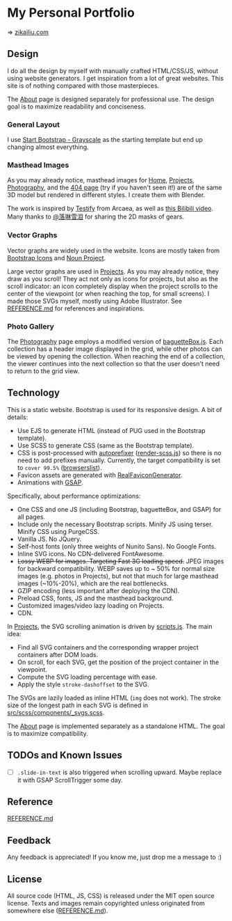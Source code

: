 My Personal Portfolio
=====================

=> [zikailiu.com](https://zikailiu.com)

## Design

I do all the design by myself with manually crafted HTML/CSS/JS, without using website generators.
I get inspiration from a lot of great websites.
This site is of nothing compared with those masterpieces.

The [About](https://zikailiu.com/about) page is designed separately for professional use.
The design goal is to maximize readability and conciseness.

### General Layout

I use [Start Bootstrap - Grayscale](https://github.com/StartBootstrap/startbootstrap-grayscale) as the starting template
but end up changing almost everything.

### Masthead Images

As you may already notice, masthead images for [Home](https://zikailiu.com), [Projects](https://zikailiu.com/projects),
[Photography](https://zikailiu.com/photography), and the [404 page](https://zikailiu.com/whatever)
(try if you haven't seen it!) are of the same 3D model but rendered in different styles. I create them with Blender.

The work is inspired by [Testify](https://www.youtube.com/watch?v=xkUN_9HFNPg) from Arcaea, as well
as [this Bilibili video](https://www.bilibili.com/video/BV1TS4y1W7sX).
Many thanks to [@落琳雪泪](https://space.bilibili.com/36263054) for sharing the 2D masks of gears.

### Vector Graphs

Vector graphs are widely used in the website. Icons are mostly taken from
[Bootstrap Icons](https://icons.getbootstrap.com) and [Noun Project](https://thenounproject.com/).

Large vector graphs are used in [Projects](https://zikailiu.com/projects).
As you may already notice, they draw as you scroll!
They act not only as icons for projects, but also as the scroll indicator: an icon completely display when the project
scrolls to the center of the viewpoint (or when reaching the top, for small screens).
I made those SVGs myself, mostly using Adobe Illustrator.
See [REFERENCE.md](REFERENCE.md) for references and inspirations.

### Photo Gallery

The [Photography](https://zikailiu.com/photography) page employs a modified version
of [baguetteBox.js](https://github.com/feimosi/baguetteBox.js).
Each collection has a header image displayed in the grid, while other photos can be viewed by opening the collection.
When reaching the end of a collection, the viewer continues into the next collection
so that the user doesn't need to return to the grid view.

## Technology

This is a static website. Bootstrap is used for its responsive design. A bit of details:

* Use EJS to generate HTML (instead of PUG used in the Bootstrap template).
* Use SCSS to generate CSS (same as the Bootstrap template).
* CSS is post-processed
  with [autoprefixer](https://github.com/postcss/autoprefixer) ([render-scss.js](scripts/render-scss.js))
  so there is no need to add prefixes manually. Currently, the target compatibility is set
  to `cover 99.5%` ([browserslist](https://github.com/browserslist/browserslist)).
* Favicon assets are generated with [RealFaviconGenerator](https://realfavicongenerator.net/#).
* Animations with [GSAP](https://greensock.com/gsap/).

Specifically, about performance optimizations:

* One CSS and one JS (including Bootstrap, baguetteBox, and GSAP) for all pages.
* Include only the necessary Bootstrap scripts. Minify JS using terser. Minify CSS using PurgeCSS.
* Vanilla JS. No JQuery.
* Self-host fonts (only three weights of Nunito Sans). No Google Fonts.
* Inline SVG icons. No CDN-delivered FontAwesome.
* ~~Lossy WEBP for images. Targeting Fast 3G loading speed.~~ JPEG images for backward compatibility. WEBP saves up to ~
  50% for normal size images (e.g. photos in Projects), but not that much for large masthead images (~10%-20%),
  which are the real bottlenecks.
* GZIP encoding (less important after deploying the CDN).
* Preload CSS, fonts, JS and the masthead background.
* Customized images/video lazy loading on Projects.
* CDN.

In [Projects](https://zikailiu.com/projects), the SVG scrolling animation is driven by [scripts.js](src/js/scripts.js).
The main idea:

* Find all SVG containers and the corresponding wrapper project containers after DOM loads.
* On scroll, for each SVG, get the position of the project container in the viewpoint.
* Compute the SVG loading percentage with ease.
* Apply the style `stroke-dashoffset` to the SVG.

The SVGs are lazily loaded as inline HTML (`img` does not work).
The stroke size of the longest path in each SVG is defined
in [src/scss/components/_svgs.scss](src/scss/components/_svgs.scss).

The [About](https://zikailiu.com/about) page is implemented separately as a standalone HTML.
The goal is to maximize compatibility.

## TODOs and Known Issues

- [ ] `.slide-in-text` is also triggered when scrolling upward. Maybe replace it with GSAP ScrollTrigger
  some day.

## Reference

[REFERENCE.md](REFERENCE.md)

## Feedback

Any feedback is appreciated! If you know me, just drop me a message to :)

## License

All source code (HTML, JS, CSS) is released under the MIT open source license. Texts and images remain copyrighted
unless originated from somewhere else ([REFERENCE.md](REFERENCE.md)).

